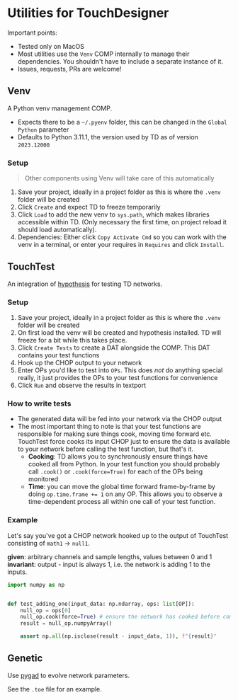 # Utilities for TouchDesigner

Important points:

- Tested only on MacOS
- Most utilities use the `Venv` COMP internally to manage their dependencies. You shouldn't have to include a separate instance of it.
- Issues, requests, PRs are welcome!

## Venv

A Python venv management COMP.

- Expects there to be a `~/.pyenv` folder, this can be changed in the `Global Python` parameter
- Defaults to Python 3.11.1, the version used by TD as of version `2023.12000`

### Setup

> Other components using Venv will take care of this automatically

1. Save your project, ideally in a project folder as this is where the `.venv` folder will be created
2. Click `Create` and expect TD to freeze temporarily
3. Click `Load` to add the new venv to `sys.path`, which makes libraries accessible within TD. (Only necessary the first time, on project reload it should load automatically).
4. Dependencies: Either click `Copy Activate Cmd` so you can work with the venv in a terminal, or enter your requires in `Requires` and click `Install`.

## TouchTest

An integration of [hypothesis](https://hypothesis.readthedocs.io/en/latest/) for testing TD networks.

### Setup

1. Save your project, ideally in a project folder as this is where the `.venv` folder will be created
2. On first load the venv will be created and hypothesis installed. TD will freeze for a bit while this takes place.
3. Click `Create Tests` to create a DAT alongside the COMP. This DAT contains your test functions
4. Hook up the CHOP output to your network
5. Enter OPs you'd like to test into `OPs`. This does *not* do anything special really, it just provides the OPs to your test functions for convenience
6. Click `Run` and observe the results in textport

### How to write tests

- The generated data will be fed into your network via the CHOP output
- The most important thing to note is that your test functions are responsible for making sure things cook, moving time forward etc. TouchTest force cooks its input CHOP just to ensure the data is available to your network before calling the test function, but that's it.
  - **Cooking**: TD allows you to synchronously ensure things have cooked all from Python. In your test function you should probably call `.cook()` or `.cook(force=True)` for each of the OPs being monitored
  - **Time**: you can move the global time forward frame-by-frame by doing `op.time.frame += 1` on any OP. This allows you to observe a time-dependent process all within one call of your test function.

### Example

Let's say you've got a CHOP network hooked up to the output of TouchTest consisting of `math1` -> `null1`.

**given**: arbitrary channels and sample lengths, values between 0 and 1
**invariant**: output - input is always 1, i.e. the network is adding 1 to the inputs.

```python
import numpy as np


def test_adding_one(input_data: np.ndarray, ops: list[OP]):
    null_op = ops[0]
    null_op.cook(force=True) # ensure the network has cooked before comparing
    result = null_op.numpyArray()

    assert np.all(np.isclose(result - input_data, 1)), f"{result}"
```

## Genetic

Use [pygad](pygad.readthedocs.io/en/latest/pygad.html#steps-to-use-pygad) to evolve network parameters.

See the `.toe` file for an example.